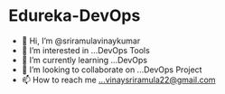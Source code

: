 # Edureka-DevOps

- 👋 Hi, I’m @sriramulavinaykumar
- 👀 I’m interested in ...DevOps Tools
- 🌱 I’m currently learning ...DevOps
- 💞️ I’m looking to collaborate on ...DevOps Project
- 📫 How to reach me ...vinaysriramula22@gmail.com
